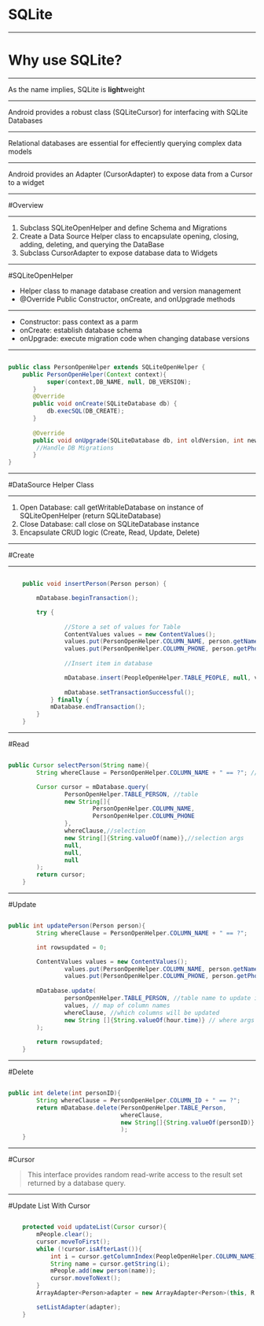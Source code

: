 # SQLite 

--- 

# Why use SQLite? 

---

As the name implies, SQLite is  **light**weight

---

Android provides a robust class (SQLiteCursor) for interfacing with SQLite Databases

---

Relational databases are essential for effeciently querying complex data models

---

Android provides an Adapter (CursorAdapter) to expose data from a Cursor to a widget 

--- 

#Overview 

---

1. Subclass SQLiteOpenHelper and define Schema and Migrations
2. Create a Data Source Helper class to encapsulate opening, closing, adding, deleting, and querying the DataBase
3. Subclass CursorAdapter to expose database data to Widgets 

---

#SQLiteOpenHelper

- Helper class to manage database creation and version management
- @Override Public Constructor, onCreate, and onUpgrade methods

---

- Constructor: pass context as a parm 
- onCreate: establish database schema
- onUpgrade: execute migration code when changing database versions

---

```java

public class PersonOpenHelper extends SQLiteOpenHelper {
 	public PersonOpenHelper(Context context){
 	       super(context,DB_NAME, null, DB_VERSION);
 	   }
 	   @Override
 	   public void onCreate(SQLiteDatabase db) {
 	       db.execSQL(DB_CREATE);
 	   }
	
 	   @Override
 	   public void onUpgrade(SQLiteDatabase db, int oldVersion, int newVersion) {
 	   	//Handle DB Migrations
 	   }
}

```

---

#DataSource Helper Class 

---

1. Open Database: call getWritableDatabase on instance of SQLiteOpenHelper (return SQLiteDatabase)
2. Close Database: call close on SQLiteDatabase instance
3. Encapsulate CRUD logic (Create, Read, Update, Delete) 

---

#Create

---

```java

 	public void insertPerson(Person person) {

        mDatabase.beginTransaction();

        try {
            
                //Store a set of values for Table 
                ContentValues values = new ContentValues();
                values.put(PersonOpenHelper.COLUMN_NAME, person.getName());
                values.put(PersonOpenHelper.COLUMN_PHONE, person.getPhone());
             	
             	//Insert item in database 

                mDatabase.insert(PeopleOpenHelper.TABLE_PEOPLE, null, values);
            
            	mDatabase.setTransactionSuccessful();
        	} finally {
            mDatabase.endTransaction();
        }
    }

```

---

#Read

```java

public Cursor selectPerson(String name){
        String whereClause = PersonOpenHelper.COLUMN_NAME + " == ?"; // ? = use select args

        Cursor cursor = mDatabase.query(
                PersonOpenHelper.TABLE_PERSON, //table
                new String[]{
                		PersonOpenHelper.COLUMN_NAME, 
                        PersonOpenHelper.COLUMN_PHONE
                },
                whereClause,//selection
                new String[]{String.valueOf(name)},//selection args
                null,
                null,
                null
        );
        return cursor;
    }

```

---

#Update

```java

public int updatePerson(Person person){
        String whereClause = PersonOpenHelper.COLUMN_NAME + " == ?";

        int rowsupdated = 0;

        ContentValues values = new ContentValues();
                values.put(PersonOpenHelper.COLUMN_NAME, person.getName());
                values.put(PersonOpenHelper.COLUMN_PHONE, person.getPhone());
        
        mDatabase.update(
                personOpenHelper.TABLE_PERSON, //table name to update in 
                values, // map of column names 
                whereClause, //which columns will be updated 
                new String []{String.valueOf(hour.time)} // where args
        );
        
        return rowsupdated;
    }
```

---

#Delete

```java

public int delete(int personID){
        String whereClause = PersonOpenHelper.COLUMN_ID + " == ?";
        return mDatabase.delete(PersonOpenHelper.TABLE_Person, 
        						whereClause, 
        						new String[]{String.valueOf(personID)}
        						);
    }

```

---

#Cursor

>This interface provides random read-write access to the result set returned by a database query.

---

#Update List With Cursor 

```java 

	protected void updateList(Cursor cursor){
        mPeople.clear();
        cursor.moveToFirst();
        while (!cursor.isAfterLast()){
            int i = cursor.getColumnIndex(PeopleOpenHelper.COLUMN_NAME);
            String name = cursor.getString(i);
            mPeople.add(new person(name));
            cursor.moveToNext();
        }
        ArrayAdapter<Person>adapter = new ArrayAdapter<Person>(this, R.layout.simple_list_item, mPeople);

        setListAdapter(adapter);
    }

```





